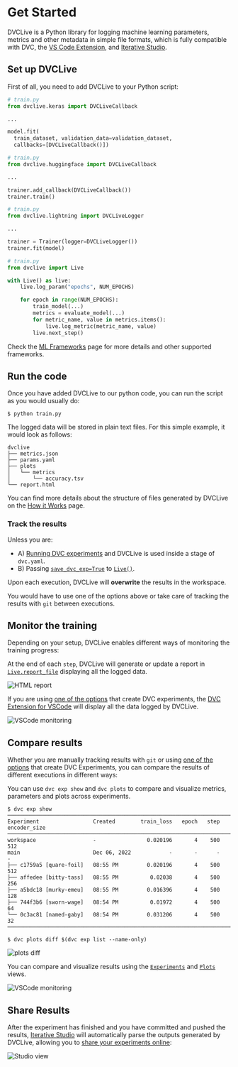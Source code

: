 # Get Started

DVCLive is a Python library for logging machine learning parameters, metrics and
other metadata in simple file formats, which is fully compatible with DVC, the
[VS Code Extension](https://marketplace.visualstudio.com/items?itemName=Iterative.dvc),
and [Iterative Studio](https://studio.iterative.ai/).

## Set up DVCLive

First of all, you need to add DVCLive to your Python script:

<toggle>
<tab title="Keras">

```python
# train.py
from dvclive.keras import DVCLiveCallback

...

model.fit(
  train_dataset, validation_data=validation_dataset,
  callbacks=[DVCLiveCallback()])
```

</tab>

<tab title="Hugging Face">

```python
# train.py
from dvclive.huggingface import DVCLiveCallback

...

trainer.add_callback(DVCLiveCallback())
trainer.train()
```

</tab>
<tab title="Pytorch Lightning">

```python
# train.py
from dvclive.lightning import DVCLiveLogger

...

trainer = Trainer(logger=DVCLiveLogger())
trainer.fit(model)
```

</tab>

<tab title="Python API">

```python
# train.py
from dvclive import Live

with Live() as live:
    live.log_param("epochs", NUM_EPOCHS)

    for epoch in range(NUM_EPOCHS):
        train_model(...)
        metrics = evaluate_model(...)
        for metric_name, value in metrics.items():
            live.log_metric(metric_name, value)
        live.next_step()
```

</tab>
</toggle>

Check the [ML Frameworks](/doc/dvclive/api-reference/ml-frameworks) page for
more details and other supported frameworks.

## Run the code

Once you have added DVCLive to our python code, you can run the script as you
would usually do:

```cli
$ python train.py
```

The logged data will be stored in plain text files. For this simple example, it
would look as follows:

```
dvclive
├── metrics.json
├── params.yaml
├── plots
│   └── metrics
│       └── accuracy.tsv
└── report.html
```

<admon type="info" icon="book">

You can find more details about the structure of files generated by DVCLive on
the [How it Works](/doc/dvclive/how-it-works) page.

</admon>

### Track the results

Unless you are:

- A)
  [Running DVC experiments](/doc/user-guide/experiment-management/running-experiments)
  and DVCLive is used inside a stage of `dvc.yaml`.
- B) Passing [`save_dvc_exp=True`](/doc/dvclive/api-reference/live#parameters)
  to [`Live()`](/doc/dvclive/api-reference/live).

Upon each execution, DVCLive will **overwrite** the results in the workspace.

You would have to use one of the options above or take care of tracking the
results with `git` between executions.

## Monitor the training

Depending on your setup, DVCLive enables different ways of monitoring the
training progress:

<toggle>

<tab title="Standalone report">

At the end of each `step`, DVCLive will generate or update a report in
[`Live.report_file`](/doc/dvclive/api-reference/live#properties) displaying all
the logged data.

![HTML report](/img/dvclive-html.gif)

</tab>

<tab title="DVC Extension for VSCode">

If you are using [one of the options](#track-the-results) that create <abbr>DVC
experiments</abbr>, the
[DVC Extension for VSCode](https://marketplace.visualstudio.com/items?itemName=Iterative.dvc)
will display all the data logged by DVCLive.

![VSCode monitoring](/img/dvclive-vscode-monitoring.gif)

</tab>

</toggle>

## Compare results

Whether you are manually tracking results with `git` or using
[one of the options](#track-the-results) that create <abbr>DVC
Experiments</abbr>, you can compare the results of different executions in
different ways:

<toggle>

<tab title="DVC CLI">

You can use `dvc exp show` and `dvc plots` to compare and visualize metrics,
parameters and plots across experiments.

```cli
$ dvc exp show
────────────────────────────────────────────────────────────────────────────────────
Experiment                 Created        train_loss   epoch   step   encoder_size
────────────────────────────────────────────────────────────────────────────────────
workspace                  -                0.020196       4    500   512
main                       Dec 06, 2022            -       -      -   -
├── c1759a5 [quare-foil]   08:55 PM         0.020196       4    500   512
├── affedee [bitty-tass]   08:55 PM          0.02038       4    500   256
├── a5bdc18 [murky-emeu]   08:55 PM         0.016396       4    500   128
├── 744f3b6 [sworn-wage]   08:54 PM          0.01972       4    500   64
└── 0c3ac81 [named-gaby]   08:54 PM         0.031206       4    500   32
────────────────────────────────────────────────────────────────────────────────────
```

```cli
$ dvc plots diff $(dvc exp list --name-only)
```

![plots diff](/img/dvclive_exp_tracking_plots_diff.svg)

</tab>

<tab title="DVC Extension for VSCode">

You can compare and visualize results using the
[`Experiments`](https://github.com/iterative/vscode-dvc/blob/main/extension/resources/walkthrough/experiments-table.md)
and
[`Plots`](https://github.com/iterative/vscode-dvc/blob/main/extension/resources/walkthrough/plots.md)
views.

![VSCode monitoring](/img/dvclive-vscode-compare.png)

</tab>

</toggle>

## Share Results

After the experiment has finished and you have committed and pushed the results,
[Iterative Studio](/doc/studio) will automatically parse the outputs generated
by DVCLive, allowing you to
[share your experiments online](/doc/studio/get-started):

![Studio view](/img/dvclive-studio-plots.png)
